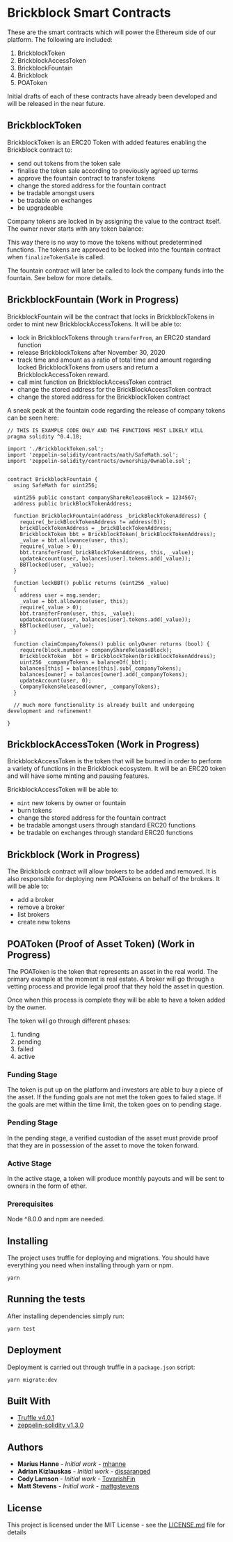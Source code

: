 # Brickblock Smart Contracts

These are the smart contracts which will power the Ethereum side of our platform. The following are included:

1. BrickblockToken
1. BrickblockAccessToken
1. BrickblockFountain
1. Brickblock
1. POAToken

Initial drafts of each of these contracts have already been developed and will be released in the near future.

## BrickblockToken
BrickblockToken is an ERC20 Token with added features enabling the Brickblock contract to:

* send out tokens from the token sale
* finalise the token sale according to previously agreed up terms
* approve the fountain contract to transfer tokens
* change the stored address for the fountain contract
* be tradable amongst users
* be tradable on exchanges
* be upgradeable

Company tokens are locked in by assigning the value to the contract itself. The owner never starts with any token balance:

This way there is no way to move the tokens without predetermined functions. The tokens are approved to be locked into the fountain contract when `finalizeTokenSale` is called.

The fountain contract will later be called to lock the company funds into the fountain. See below for more details.

## BrickblockFountain (Work in Progress)
BrickblockFountain will be the contract that locks in BrickblockTokens in order to mint new BrickblockAccessTokens. It will be able to:

* lock in BrickblockTokens through `transferFrom`, an ERC20 standard function
* release BrickblockTokens after November 30, 2020
* track time and amount as a ratio of total time and amount regarding locked BrickblockTokens from users and return a BrickblockAccessToken reward.
* call mint function on BrickblockAccessToken contract
* change the stored address for the BrickBlockAccessToken contract
* change the stored address for the BrickblockToken contract

A sneak peak at the fountain code regarding the release of company tokens can be seen here:

```
// THIS IS EXAMPLE CODE ONLY AND THE FUNCTIONS MOST LIKELY WILL
pragma solidity ^0.4.18;

import './BrickblockToken.sol';
import 'zeppelin-solidity/contracts/math/SafeMath.sol';
import 'zeppelin-solidity/contracts/ownership/Ownable.sol';


contract BrickblockFountain {
  using SafeMath for uint256;

  uint256 public constant companyShareReleaseBlock = 1234567;
  address public brickBlockTokenAddress;

  function BrickblockFountain(address _brickBlockTokenAddress) {
    require(_brickBlockTokenAddress != address(0));
    brickBlockTokenAddress = _brickBlockTokenAddress;
    BrickblockToken bbt = BrickblockToken(_brickBlockTokenAddress);
    _value = bbt.allowance(user, this);
    require(_value > 0);
    bbt.transferFrom(_brickBlockTokenAddress, this, _value);
    updateAccount(user, balances[user].tokens.add(_value));
    BBTlocked(user, _value);
  }

  function lockBBT() public returns (uint256 _value)
  {
    address user = msg.sender;
    _value = bbt.allowance(user, this);
    require(_value > 0);
    bbt.transferFrom(user, this, _value);
    updateAccount(user, balances[user].tokens.add(_value));
    BBTlocked(user, _value);
  }

  function claimCompanyTokens() public onlyOwner returns (bool) {
    require(block.number > companyShareReleaseBlock);
    BrickblockToken _bbt = BrickblockToken(brickBlockTokenAddress);
    uint256 _companyTokens = balanceOf(_bbt);
    balances[this] = balances[this].sub(_companyTokens);
    balances[owner] = balances[owner].add(_companyTokens);
    updateAccount(user, 0);
    CompanyTokensReleased(owner, _companyTokens);
  }

  // much more functionality is already built and undergoing development and refinement!

}

```

## BrickblockAccessToken (Work in Progress)
BrickblockAccessToken is the token that will be burned in order to perform a variety of functions in the Brickblock ecosystem. It will be an ERC20 token and will have some minting and pausing features.

BrickblockAccessToken will be able to:
* `mint` new tokens by owner or fountain
* burn tokens
* change the stored address for the fountain contract
* be tradable amongst users through standard ERC20 functions
* be tradable on exchanges through standard ERC20 functions

## Brickblock (Work in Progress)
The Brickblock contract will allow brokers to be added and removed. It is also responsible for deploying new POATokens on behalf of the brokers. It will be able to:

* add a broker
* remove a broker
* list brokers
* create new tokens

## POAToken (Proof of Asset Token) (Work in Progress)

The POAToken is the token that represents an asset in the real world. The primary example at the moment is real estate. A broker will go through a vetting process and provide legal proof that they hold the asset in question.

Once when this process is complete they will be able to have a token added by the owner.

The token will go through different phases:
1. funding
1. pending
1. failed
1. active

### Funding Stage
The token is put up on the platform and investors are able to buy a piece of the asset. If the funding goals are not met the token goes to failed stage. If the goals are met within the time limit, the token goes on to pending stage.

### Pending Stage
In the pending stage, a verified custodian of the asset must provide proof that they are in possession of the asset to move the token forward.

### Active Stage
In the active stage, a token will produce monthly payouts and will be sent to owners in the form of ether.

### Prerequisites

Node ^8.0.0 and npm are needed.


## Installing

The project uses truffle for deploying and migrations. You should have everything you need when installing through yarn or npm.
```
yarn
```


## Running the tests

After installing dependencies simply run:
```
yarn test
```

## Deployment

Deployment is carried out through truffle in a `package.json` script:
```
yarn migrate:dev
```

## Built With

* [Truffle v4.0.1](https://github.com/trufflesuite/truffle/releases/tag/v4.0.1)
* [zeppelin-solidity v1.3.0](https://github.com/OpenZeppelin/zeppelin-solidity/releases)

## Authors
* **Marius Hanne** - *Initial work* - [mhanne](https://github.com/mhanne)
* **Adrian Kizlauskas** - *Initial work* - [dissaranged](https://github.com/dissaranged)
* **Cody Lamson** - *Initial work* - [TovarishFin](https://github.com/TovarishFin)
* **Matt Stevens** - *Initial work* - [mattgstevens](https://github.com/mattgstevens)

## License

This project is licensed under the MIT License - see the [LICENSE.md](LICENSE.md) file for details
